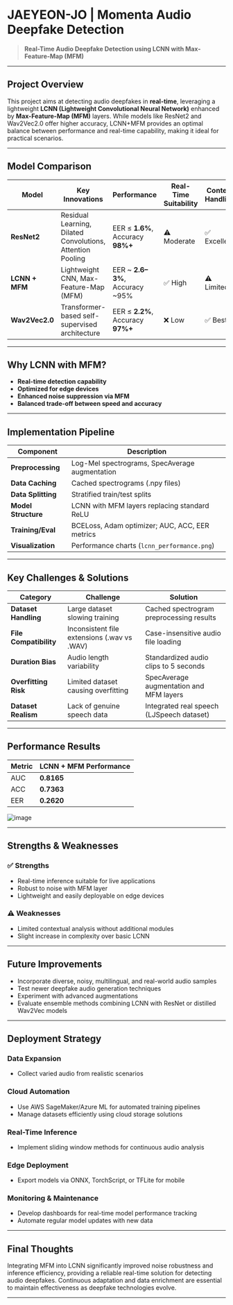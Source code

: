 # JAEYEON-JO | Momenta Audio Deepfake Detection

> **Real-Time Audio Deepfake Detection using LCNN with Max-Feature-Map (MFM)**

---

## Project Overview

This project aims at detecting audio deepfakes in **real-time**, leveraging a lightweight **LCNN (Lightweight Convolutional Neural Network)** enhanced by **Max-Feature-Map (MFM)** layers. While models like ResNet2 and Wav2Vec2.0 offer higher accuracy, LCNN+MFM provides an optimal balance between performance and real-time capability, making it ideal for practical scenarios.

---

## Model Comparison

| Model         | Key Innovations                                                 | Performance                       | Real-Time Suitability | Context Handling |
|---------------|-----------------------------------------------------------------|-----------------------------------|-----------------------|------------------|
| **ResNet2**   | Residual Learning, Dilated Convolutions, Attention Pooling      | EER ≤ **1.6%**, Accuracy **98%+** | ⚠️ Moderate           | ✅ Excellent     |
| **LCNN + MFM**| Lightweight CNN, Max-Feature-Map (MFM)                          | EER ~ **2.6–3%**, Accuracy ~95%   | ✅ High               | ⚠️ Limited       |
| **Wav2Vec2.0**| Transformer-based self-supervised architecture                  | EER ≤ **2.2%**, Accuracy **97%+** | ❌ Low                | ✅ Best          |

---

## Why LCNN with MFM?

- **Real-time detection capability**
- **Optimized for edge devices**
- **Enhanced noise suppression via MFM**
- **Balanced trade-off between speed and accuracy**

---

## Implementation Pipeline

| Component          | Description                                           |
|--------------------|-------------------------------------------------------|
| **Preprocessing**  | Log-Mel spectrograms, SpecAverage augmentation        |
| **Data Caching**   | Cached spectrograms (.npy files)                      |
| **Data Splitting** | Stratified train/test splits                          |
| **Model Structure**| LCNN with MFM layers replacing standard ReLU          |
| **Training/Eval**  | BCELoss, Adam optimizer; AUC, ACC, EER metrics        |
| **Visualization**  | Performance charts (`lcnn_performance.png`)           |

---

## Key Challenges & Solutions

| Category                | Challenge                                   | Solution                                        |
|-------------------------|---------------------------------------------|-------------------------------------------------|
| **Dataset Handling**    | Large dataset slowing training               | Cached spectrogram preprocessing results        |
| **File Compatibility**  | Inconsistent file extensions (.wav vs .WAV)  | Case-insensitive audio file loading             |
| **Duration Bias**       | Audio length variability                     | Standardized audio clips to 5 seconds           |
| **Overfitting Risk**    | Limited dataset causing overfitting          | SpecAverage augmentation and MFM layers         |
| **Dataset Realism**     | Lack of genuine speech data                  | Integrated real speech (LJSpeech dataset)       |

---

## Performance Results

| Metric | LCNN + MFM Performance |
|--------|------------------------|
| AUC    | **0.8165**             |
| ACC    | **0.7363**             |
| EER    | **0.2620**             |


![image](https://github.com/user-attachments/assets/a5dd4b3d-7f99-4ea9-9c6a-641919f9711d)



---

## Strengths & Weaknesses

### ✅ Strengths
- Real-time inference suitable for live applications
- Robust to noise with MFM layer
- Lightweight and easily deployable on edge devices

### ⚠️ Weaknesses
- Limited contextual analysis without additional modules
- Slight increase in complexity over basic LCNN

---

## Future Improvements

- Incorporate diverse, noisy, multilingual, and real-world audio samples
- Test newer deepfake audio generation techniques
- Experiment with advanced augmentations
- Evaluate ensemble methods combining LCNN with ResNet or distilled Wav2Vec models

---

## Deployment Strategy

### Data Expansion
- Collect varied audio from realistic scenarios

### Cloud Automation
- Use AWS SageMaker/Azure ML for automated training pipelines
- Manage datasets efficiently using cloud storage solutions

### Real-Time Inference
- Implement sliding window methods for continuous audio analysis

### Edge Deployment
- Export models via ONNX, TorchScript, or TFLite for mobile 

### Monitoring & Maintenance
- Develop dashboards for real-time model performance tracking
- Automate regular model updates with new data

---

## Final Thoughts

Integrating MFM into LCNN significantly improved noise robustness and inference efficiency, providing a reliable real-time solution for detecting audio deepfakes. Continuous adaptation and data enrichment are essential to maintain effectiveness as deepfake technologies evolve.

---
